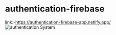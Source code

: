 # authentication-firebase
link:-https://authentication-firebase-app.netlify.app/ <br>
![authentication System](https://user-images.githubusercontent.com/81969897/161277525-91d01cde-6843-44f2-ade5-1ab0edddee86.JPG)

